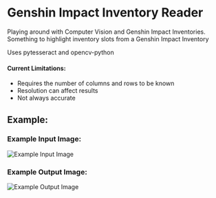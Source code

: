 # Genshin Impact Inventory Reader
Playing around with Computer Vision and Genshin Impact Inventories.
Something to highlight inventory slots from a Genshin Impact Inventory

Uses pytesseract and opencv-python

#### Current Limitations:
- Requires the number of columns and rows to be known
- Resolution can affect results
- Not always accurate

## Example:
### Example Input Image: 
![Example Input Image](https://files.timothyji.com/projects/genshin-reader/ex.png)
### Example Output Image:
![Example Output Image](https://files.timothyji.com/projects/genshin-reader/ex_postreaderECF0.png)
